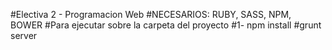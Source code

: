 #Electiva 2 - Programacion Web
#NECESARIOS: RUBY, SASS, NPM, BOWER
#Para ejecutar sobre la carpeta del proyecto
#1- npm install
#grunt server

